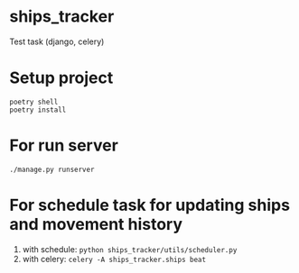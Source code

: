 # ships_tracker
Test task (django, celery)

# Setup project
```
poetry shell
poetry install
```

# For run server 
`./manage.py runserver`

# For schedule task for updating ships and movement history
1) with schedule:
`python ships_tracker/utils/scheduler.py `
2) with celery:
`celery -A ships_tracker.ships beat`
